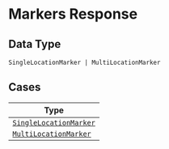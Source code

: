 
# Markers Response

## Data Type

`SingleLocationMarker | MultiLocationMarker`

## Cases

| Type |
|  --- |
| [`SingleLocationMarker`](../../../doc/models/single-location-marker.md) |
| [`MultiLocationMarker`](../../../doc/models/multi-location-marker.md) |

